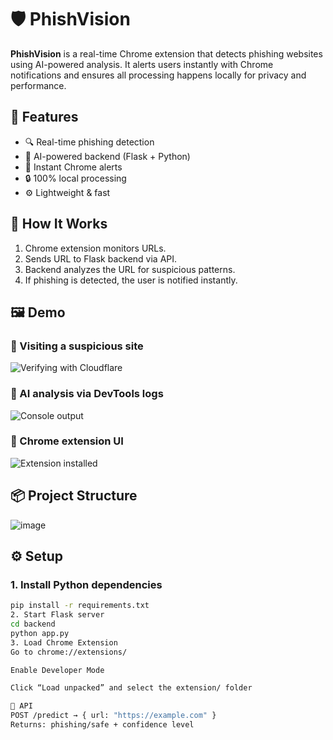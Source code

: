 # 🛡️ PhishVision

**PhishVision** is a real-time Chrome extension that detects phishing websites using AI-powered analysis. It alerts users instantly with Chrome notifications and ensures all processing happens locally for privacy and performance.

## 🚀 Features
- 🔍 Real-time phishing detection
- 🤖 AI-powered backend (Flask + Python)
- 🔔 Instant Chrome alerts
- 🔒 100% local processing
- ⚙️ Lightweight & fast

## 🧠 How It Works
1. Chrome extension monitors URLs.
2. Sends URL to Flask backend via API.
3. Backend analyzes the URL for suspicious patterns.
4. If phishing is detected, the user is notified instantly.

## 🖼️ Demo

### 🔗 Visiting a suspicious site
![Verifying with Cloudflare](https://raw.githubusercontent.com/yourusername/PhishVision/main/Screenshot%202025-07-05%20180724.png)

### 🧪 AI analysis via DevTools logs
![Console output](https://raw.githubusercontent.com/yourusername/PhishVision/main/Screenshot%202025-07-05%20183634.png)

### 🔌 Chrome extension UI
![Extension installed](https://raw.githubusercontent.com/yourusername/PhishVision/main/Screenshot%202025-07-05%20183751.png)

## 📦 Project Structure
![image](https://github.com/user-attachments/assets/eda9a0e4-f911-45eb-8a32-00569f358058)
## ⚙️ Setup

### 1. Install Python dependencies
```bash
pip install -r requirements.txt
2. Start Flask server
cd backend
python app.py
3. Load Chrome Extension
Go to chrome://extensions/

Enable Developer Mode

Click “Load unpacked” and select the extension/ folder

📡 API
POST /predict → { url: "https://example.com" }
Returns: phishing/safe + confidence level
